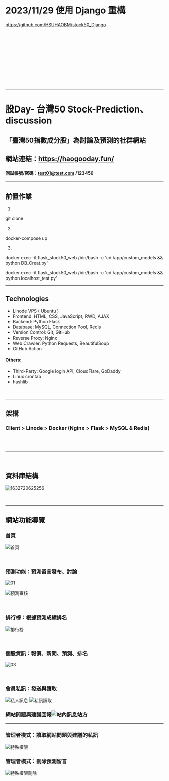 # 2023/11/29 使用 Django 重構  
https://github.com/HSUHAOBM/stock50_Django  

<br/>
<br/>
<br/>
<br/>
<br/>
<br/>
<br/>
<br/>
<br/>
<br/>
<hr>  

# 股Day- 台灣50 Stock-Prediction、discussion
## 「臺灣50指數成分股」為討論及預測的社群網站

## 網站連結：https://haogooday.fun/
#### 測試帳號/密碼：test01@test.com /123456

<hr>

## 前置作業 ##

1.
git clone

2.
docker-compose up

3.
docker exec -it flask_stock50_web /bin/bash -c 'cd /app/custom_models && python DB_Creat.py'

docker exec -it flask_stock50_web /bin/bash -c 'cd /app/custom_models && python localhost_test.py'

<hr>

## Technologies

<ul>
    <li>Linode VPS ( Ubuntu )</li>
    <li>Frontend: HTML, CSS, JavaScript, RWD, AJAX</li>
    <li>Backend: Python Flask</li>
    <li>Database: MySQL, Connection Pool, Redis</li>
    <li>Version Control: Git, GitHub</li>
    <li>Reverse Proxy: Nginx</li>
    <li>Web Crawler: Python Requests, BeautifulSoup</li>
    <li>GitHub Action</li>
</ul>

#### Others:

<ul>
    <li>Third-Party: Google login API, CloudFlare, GoDaddy</li>
    <li>Linux crontab</li>
    <li>hashlib</li>
</ul>

<br>

<hr/>

## 架構

### Client > Linode > Docker (Nginx > Flask > MySQL & Redis)
### 　　　　　　　　　　　　　　　

<hr/>

<br>

## 資料庫結構
![1632720625256](https://user-images.githubusercontent.com/73993570/134850649-b2e44f73-8488-4eba-ad0b-55dd1d5d84fe.jpg)

<br>
<hr/>

## 網站功能導覽

### 首頁
![首頁](https://user-images.githubusercontent.com/73993570/128681001-3cc753bb-4b10-4654-b641-02272da5f0d9.jpg)

<br>

### 預測功能：預測留言發布、討論
![01](https://user-images.githubusercontent.com/73993570/128708380-e3cb8a1a-1bd2-42ab-abd9-ea69277b2c3a.gif)

![預測審核](https://user-images.githubusercontent.com/73993570/128681528-5710a6c4-2482-4000-a24b-3bfa1a882dc4.jpg)

<br>

### 排行榜：根據預測成績排名
![排行榜](https://user-images.githubusercontent.com/73993570/128681551-959f334f-ae94-45db-97ad-6edcedb01987.jpg)

<br>

### 個股資訊：報價、新聞、預測、排名
![03](https://user-images.githubusercontent.com/73993570/128722830-a310c381-edb1-407f-87c0-f4f768571149.gif)

<br>

### 會員私訊：發送與讀取
![私人訊息](https://user-images.githubusercontent.com/73993570/128683441-6373a673-3a1b-4db7-be87-eb50d6851730.jpg)
![私訊讀取](https://user-images.githubusercontent.com/73993570/128683450-041552c1-2ec7-4a82-bb25-6c078fa8681b.jpg)

### 網站問題與建議回報![站內訊息站方](https://user-images.githubusercontent.com/73993570/128683630-96e92d7f-8a8f-4dcc-b65f-f2f0ea5d304d.jpg)
<hr>

### 管理者模式：讀取網站問題與建議的私訊
![特殊權限](https://user-images.githubusercontent.com/73993570/128683815-7f690a43-8216-46c3-8a2d-2e3d2bca7072.jpg)
### 管理者模式：刪除預測留言
![特殊權限刪除](https://user-images.githubusercontent.com/73993570/128683832-48c3bb78-2bbd-4ff1-ae98-64de8c19f769.jpg)


